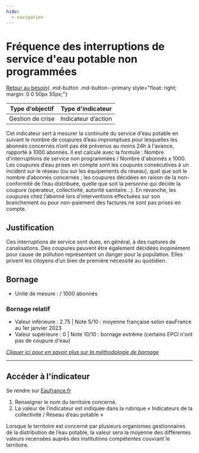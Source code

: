 ```yaml
---
hide:
  - navigation
---
```


# Fréquence des interruptions de service d'eau potable non programmées

[Retour au besoin](https://konsilion.github.io/diag360/pages/besoins/bv1){ .md-button .md-button--primary style="float: right; margin: 0 0 50px 55px;"}

|Type d'objectif|Type d'indicateur|
|--|--|
|Gestion de crise|Indicateur d’action|

Cet  indicateur  sert  à  mesurer  la  continuité  du  service  d'eau  potable  en  suivant  le nombre de coupures d’eau impromptues pour lesquelles les abonnés concernés n’ont pas été prévenus au moins 24h à l'avance, rapporté à 1000 abonnés. Il est calculé avec la  formule :  Nombre  d'interruptions  de  service  non  programmées  /  Nombre d'abonnés x 1000.
Les coupures d’eau prises en compte sont les coupures consécutives à un incident sur le  réseau  (ou  sur  les  équipements  du  réseau),  quel  que  soit  le  nombre  d’abonnés concernés ; les coupures décidées en raison de la non-conformité de l’eau distribuée, quelle  que  soit  la  personne  qui  décide  la  coupure  (opérateur,  collectivité,  autorité sanitaire...).  En  revanche,  les  coupures  chez  l’abonné  lors  d’interventions  effectuées sur  son  branchement  ou  pour  non-paiement  des  factures  ne  sont  pas  prises  en compte.

## Justification

Ces  interruptions  de  service  sont  dues,  en  général,  à  des  ruptures  de  canalisations. Des coupures peuvent être également décidées inopinément pour cause de pollution représentant  un  danger  pour  la  population.  Elles  privent  les  citoyens  d’un  bien  de première nécessité au quotidien.  

## Bornage

* Unité de mesure : / 1000 abonnés

### Bornage relatif

* Valeur inférieure : 2.75 | Note 5/10 : moyenne française selon eauFrance au 1er janvier 2023
* Valeur supérieure : 0 | Note 10/10 : bornage extrême (certains EPCI n'ont pas de coupure d'eau)
  
*[Cliquer ici pour en savoir plus sur la méthodologie de bornage](https://konsilion.github.io/diag360/pages/indicateurs/methode_bornage)*

---

## Accéder à l'indicateur

Se rendre sur [Eaufrance.fr](https://www.services.eaufrance.fr/mon-territoire)

1. Renseigner le nom du territoire concerné.  
1. La  valeur  de  l’indicateur  est  indiquée  dans  la  rubrique  «  Indicateurs  de  la collectivité / Réseau d’eau potable » 

Lorsque  le  territoire  est  concerné  par  plusieurs  organismes  gestionnaires  de  la distribution  de  l’eau  potable,  la  valeur  sera  la  moyenne  des  différentes  valeurs recensées auprès des institutions compétentes couvrant le territoire.  

